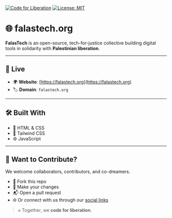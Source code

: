 [![Code for Liberation](https://img.shields.io/badge/🇵🇸%20Code_for_Liberation-falastech.org-%23E60023.svg)](https://falastech.org)
[![License: MIT](https://img.shields.io/badge/License-MIT-lightgrey.svg)](https://github.com/FalasTech/falastech-website/blob/main/LICENSE)

# 🌐 falastech.org

**FalasTech** is an open-source, tech-for-justice collective building digital tools in solidarity with **Palestinian liberation**.

---

## 🔗 Live

- 🌍 **Website**: [https://falastech.org](https://falastech.org)
- 🏷️ **Domain**: `falastech.org`

---

## 🛠 Built With

- 🧱 HTML & CSS
- 💨 Tailwind CSS
- ⚙️ JavaScript

---

## 🤝 Want to Contribute?

We welcome collaborators, contributors, and co-dreamers.

- 🍴 Fork this repo
- 🔧 Make your changes
- 📬 Open a pull request
- 🌐 Or connect with us through our [social links](https://github.com/FalasTech/.github/blob/main/social.md)

> ✊ Together, we **code for liberation**.

